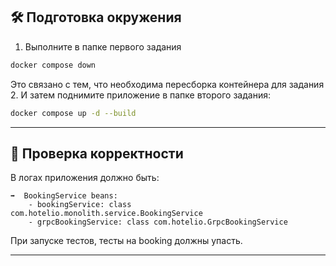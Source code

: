 ## 🛠️ Подготовка окружения

1. Выполните в папке первого задания 
```bash
docker compose down
```
Это связано с тем, что необходима пересборка контейнера для задания 2.
И затем поднимите приложение в папке второго задания:
```bash
docker compose up -d --build
```
---

## 🚀 Проверка корректности

В логах приложения должно быть:
```
➡️  BookingService beans:
    - bookingService: class com.hotelio.monolith.service.BookingService
    - grpcBookingService: class com.hotelio.GrpcBookingService
```

При запуске тестов, тесты на booking должны упасть.


---
